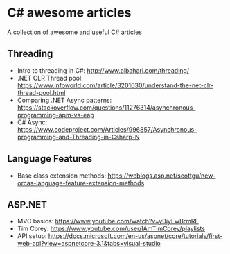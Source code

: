 # C# awesome articles
A collection of awesome and useful C# articles

## Threading
- Intro to threading in C#: http://www.albahari.com/threading/
- .NET CLR Thread pool: https://www.infoworld.com/article/3201030/understand-the-net-clr-thread-pool.html
- Comparing .NET Async patterns: https://stackoverflow.com/questions/11276314/asynchronous-programming-apm-vs-eap
- C# Async: https://www.codeproject.com/Articles/996857/Asynchronous-programming-and-Threading-in-Csharp-N

## Language Features
- Base class extension methods: https://weblogs.asp.net/scottgu/new-orcas-language-feature-extension-methods

## ASP.NET
- MVC basics: https://www.youtube.com/watch?v=y0iyLwBrmRE
- Tim Corey: https://www.youtube.com/user/IAmTimCorey/playlists
- API setup: https://docs.microsoft.com/en-us/aspnet/core/tutorials/first-web-api?view=aspnetcore-3.1&tabs=visual-studio
